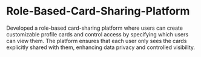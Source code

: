 # Role-Based-Card-Sharing-Platform
Developed a role-based card-sharing platform where users can create customizable profile cards and control access by specifying which users can view them. The platform ensures that each user only sees the cards explicitly shared with them, enhancing data privacy and controlled visibility.
